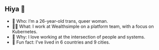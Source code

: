  ## Hiya 👋

- 🎀 Who: I’m a 26-year-old trans, queer woman.
- 👩‍💻 What: I work at Wealthsimple on a platform team, with a focus on Kubernetes.
- 🌻 Why: I love working at the intersection of people and systems.
- 🥕 Fun fact: I've lived in 6 countries and 9 cities.
